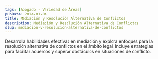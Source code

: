 ```yaml
---
tags: [Abogado - Variedad de Áreas]
pubDate: 2024-01-04
title: Mediación y Resolución Alternativa de Conflictos
description: Mediación y Resolución Alternativa de Conflictos
slug: mediacion-y-resolucion-alternativa-de-conflictos
---
```


Desarrolla habilidades efectivas en mediación y explora enfoques para la resolución alternativa de conflictos en el ámbito legal. Incluye estrategias para facilitar acuerdos y superar obstáculos en situaciones de conflicto.